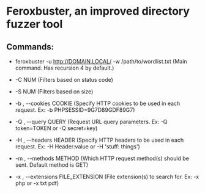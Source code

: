 # Feroxbuster, an improved directory fuzzer tool

## Commands:

 - feroxbuster -u http://DOMAIN.LOCAL/ -w /path/to/wordlist.txt (Main command. Has recursion 4 by default.)

 - -C NUM (Filters based on status code)

 - -S NUM (Filters based on size)

 - -b , --cookies COOKIE (Specify HTTP cookies to be used in each request. Ex: -b PHPSESSID=9G7D89GDF89G7)

 - -Q , --query QUERY (Request URL query parameters. Ex: -Q token=TOKEN or -Q secret=key)

 - -H , --headers HEADER (Specify HTTP headers to be used in each request. Ex: -H Header:value or -H 'stuff: things')

 - -m , --methods METHOD (Which HTTP request method(s) should be sent. Default method is GET)

 - -x , --extensions FILE_EXTENSION (File extension(s) to search for. Ex: -x php or -x txt pdf)
